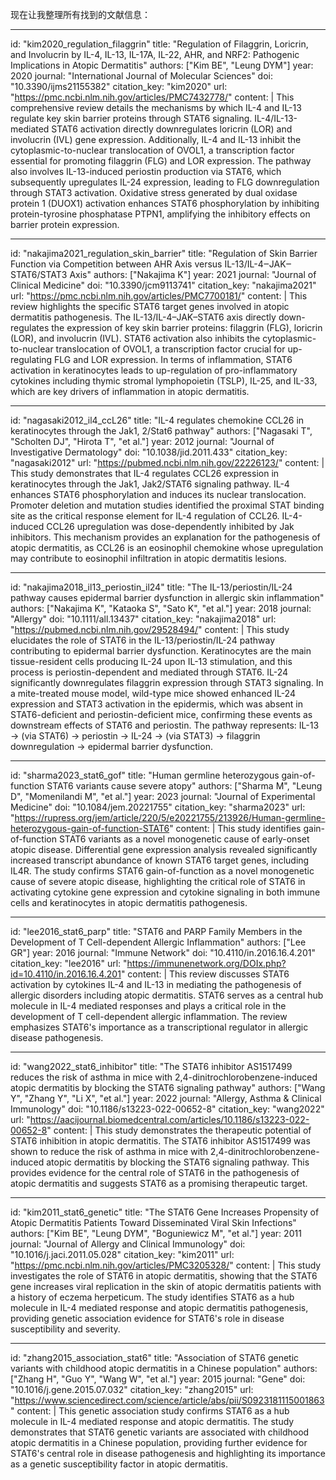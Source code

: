 现在让我整理所有找到的文献信息：

----
id: "kim2020_regulation_filaggrin"
title: "Regulation of Filaggrin, Loricrin, and Involucrin by IL-4, IL-13, IL-17A, IL-22, AHR, and NRF2: Pathogenic Implications in Atopic Dermatitis"
authors: ["Kim BE", "Leung DYM"]
year: 2020
journal: "International Journal of Molecular Sciences"
doi: "10.3390/ijms21155382"
citation_key: "kim2020"
url: "https://pmc.ncbi.nlm.nih.gov/articles/PMC7432778/"
content: |
  This comprehensive review details the mechanisms by which IL-4 and IL-13 regulate key skin barrier proteins through STAT6 signaling. IL-4/IL-13-mediated STAT6 activation directly downregulates loricrin (LOR) and involucrin (IVL) gene expression. Additionally, IL-4 and IL-13 inhibit the cytoplasmic-to-nuclear translocation of OVOL1, a transcription factor essential for promoting filaggrin (FLG) and LOR expression. The pathway also involves IL-13-induced periostin production via STAT6, which subsequently upregulates IL-24 expression, leading to FLG downregulation through STAT3 activation. Oxidative stress generated by dual oxidase protein 1 (DUOX1) activation enhances STAT6 phosphorylation by inhibiting protein-tyrosine phosphatase PTPN1, amplifying the inhibitory effects on barrier protein expression.

----
id: "nakajima2021_regulation_skin_barrier"
title: "Regulation of Skin Barrier Function via Competition between AHR Axis versus IL-13/IL-4‒JAK‒STAT6/STAT3 Axis"
authors: ["Nakajima K"]
year: 2021
journal: "Journal of Clinical Medicine"
doi: "10.3390/jcm9113741"
citation_key: "nakajima2021"
url: "https://pmc.ncbi.nlm.nih.gov/articles/PMC7700181/"
content: |
  This review highlights the specific STAT6 target genes involved in atopic dermatitis pathogenesis. The IL-13/IL-4–JAK–STAT6 axis directly down-regulates the expression of key skin barrier proteins: filaggrin (FLG), loricrin (LOR), and involucrin (IVL). STAT6 activation also inhibits the cytoplasmic-to-nuclear translocation of OVOL1, a transcription factor crucial for up-regulating FLG and LOR expression. In terms of inflammation, STAT6 activation in keratinocytes leads to up-regulation of pro-inflammatory cytokines including thymic stromal lymphopoietin (TSLP), IL-25, and IL-33, which are key drivers of inflammation in atopic dermatitis.

----
id: "nagasaki2012_il4_ccL26"
title: "IL-4 regulates chemokine CCL26 in keratinocytes through the Jak1, 2/Stat6 pathway"
authors: ["Nagasaki T", "Scholten DJ", "Hirota T", "et al."]
year: 2012
journal: "Journal of Investigative Dermatology"
doi: "10.1038/jid.2011.433"
citation_key: "nagasaki2012"
url: "https://pubmed.ncbi.nlm.nih.gov/22226123/"
content: |
  This study demonstrates that IL-4 regulates CCL26 expression in keratinocytes through the Jak1, Jak2/STAT6 signaling pathway. IL-4 enhances STAT6 phosphorylation and induces its nuclear translocation. Promoter deletion and mutation studies identified the proximal STAT binding site as the critical response element for IL-4 regulation of CCL26. IL-4-induced CCL26 upregulation was dose-dependently inhibited by Jak inhibitors. This mechanism provides an explanation for the pathogenesis of atopic dermatitis, as CCL26 is an eosinophil chemokine whose upregulation may contribute to eosinophil infiltration in atopic dermatitis lesions.

----
id: "nakajima2018_il13_periostin_il24"
title: "The IL-13/periostin/IL-24 pathway causes epidermal barrier dysfunction in allergic skin inflammation"
authors: ["Nakajima K", "Kataoka S", "Sato K", "et al."]
year: 2018
journal: "Allergy"
doi: "10.1111/all.13437"
citation_key: "nakajima2018"
url: "https://pubmed.ncbi.nlm.nih.gov/29528494/"
content: |
  This study elucidates the role of STAT6 in the IL-13/periostin/IL-24 pathway contributing to epidermal barrier dysfunction. Keratinocytes are the main tissue-resident cells producing IL-24 upon IL-13 stimulation, and this process is periostin-dependent and mediated through STAT6. IL-24 significantly downregulates filaggrin expression through STAT3 signaling. In a mite-treated mouse model, wild-type mice showed enhanced IL-24 expression and STAT3 activation in the epidermis, which was absent in STAT6-deficient and periostin-deficient mice, confirming these events as downstream effects of STAT6 and periostin. The pathway represents: IL-13 → (via STAT6) → periostin → IL-24 → (via STAT3) → filaggrin downregulation → epidermal barrier dysfunction.

----
id: "sharma2023_stat6_gof"
title: "Human germline heterozygous gain-of-function STAT6 variants cause severe atopy"
authors: ["Sharma M", "Leung D", "Momenilandi M", "et al."]
year: 2023
journal: "Journal of Experimental Medicine"
doi: "10.1084/jem.20221755"
citation_key: "sharma2023"
url: "https://rupress.org/jem/article/220/5/e20221755/213926/Human-germline-heterozygous-gain-of-function-STAT6"
content: |
  This study identifies gain-of-function STAT6 variants as a novel monogenetic cause of early-onset atopic disease. Differential gene expression analysis revealed significantly increased transcript abundance of known STAT6 target genes, including IL4R. The study confirms STAT6 gain-of-function as a novel monogenetic cause of severe atopic disease, highlighting the critical role of STAT6 in activating cytokine gene expression and cytokine signaling in both immune cells and keratinocytes in atopic dermatitis pathogenesis.

----
id: "lee2016_stat6_parp"
title: "STAT6 and PARP Family Members in the Development of T Cell-dependent Allergic Inflammation"
authors: ["Lee GR"]
year: 2016
journal: "Immune Network"
doi: "10.4110/in.2016.16.4.201"
citation_key: "lee2016"
url: "https://immunenetwork.org/DOIx.php?id=10.4110/in.2016.16.4.201"
content: |
  This review discusses STAT6 activation by cytokines IL-4 and IL-13 in mediating the pathogenesis of allergic disorders including atopic dermatitis. STAT6 serves as a central hub molecule in IL-4 mediated responses and plays a critical role in the development of T cell-dependent allergic inflammation. The review emphasizes STAT6's importance as a transcriptional regulator in allergic disease pathogenesis.

----
id: "wang2022_stat6_inhibitor"
title: "The STAT6 inhibitor AS1517499 reduces the risk of asthma in mice with 2,4-dinitrochlorobenzene-induced atopic dermatitis by blocking the STAT6 signaling pathway"
authors: ["Wang Y", "Zhang Y", "Li X", "et al."]
year: 2022
journal: "Allergy, Asthma & Clinical Immunology"
doi: "10.1186/s13223-022-00652-8"
citation_key: "wang2022"
url: "https://aacijournal.biomedcentral.com/articles/10.1186/s13223-022-00652-8"
content: |
  This study demonstrates the therapeutic potential of STAT6 inhibition in atopic dermatitis. The STAT6 inhibitor AS1517499 was shown to reduce the risk of asthma in mice with 2,4-dinitrochlorobenzene-induced atopic dermatitis by blocking the STAT6 signaling pathway. This provides evidence for the central role of STAT6 in the pathogenesis of atopic dermatitis and suggests STAT6 as a promising therapeutic target.

----
id: "kim2011_stat6_genetic"
title: "The STAT6 Gene Increases Propensity of Atopic Dermatitis Patients Toward Disseminated Viral Skin Infections"
authors: ["Kim BE", "Leung DYM", "Boguniewicz M", "et al."]
year: 2011
journal: "Journal of Allergy and Clinical Immunology"
doi: "10.1016/j.jaci.2011.05.028"
citation_key: "kim2011"
url: "https://pmc.ncbi.nlm.nih.gov/articles/PMC3205328/"
content: |
  This study investigates the role of STAT6 in atopic dermatitis, showing that the STAT6 gene increases viral replication in the skin of atopic dermatitis patients with a history of eczema herpeticum. The study identifies STAT6 as a hub molecule in IL-4 mediated response and atopic dermatitis pathogenesis, providing genetic association evidence for STAT6's role in disease susceptibility and severity.

----
id: "zhang2015_association_stat6"
title: "Association of STAT6 genetic variants with childhood atopic dermatitis in a Chinese population"
authors: ["Zhang H", "Guo Y", "Wang W", "et al."]
year: 2015
journal: "Gene"
doi: "10.1016/j.gene.2015.07.032"
citation_key: "zhang2015"
url: "https://www.sciencedirect.com/science/article/abs/pii/S0923181115001863"
content: |
  This genetic association study confirms STAT6 as a hub molecule in IL-4 mediated response and atopic dermatitis. The study demonstrates that STAT6 genetic variants are associated with childhood atopic dermatitis in a Chinese population, providing further evidence for STAT6's central role in disease pathogenesis and highlighting its importance as a genetic susceptibility factor in atopic dermatitis.